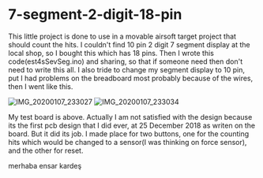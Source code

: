 # 7-segment-2-digit-18-pin

This little project is done to use in a movable airsoft target project that should count the hits. I couldn't find 10 pin 2 digit 7 segment display at the local shop, so I bought this which has 18 pins. Then I wrote this code(est4sSevSeg.ino) and sharing, so that if someone need then don't need to write this all. I also tride to change my segment display to 10 pin, put I had problems on the breadboard most probably because of the wires, then I went like this. 

![IMG_20200107_233027](https://user-images.githubusercontent.com/53571773/71927233-1717f680-31a6-11ea-8d1f-4e0a3ea00f2e.jpg)
![IMG_20200107_233034](https://user-images.githubusercontent.com/53571773/71927260-272fd600-31a6-11ea-9374-9d8bd2ba57cb.jpg)

My test board is above. Actually I am not satisfied with the design because its the first pcb design that I did ever, at 25 December 2018 as writen on the board. But it did its job. I made place for two buttons, one for the counting hits which would be changed to a sensor(I was thinking on force sensor), and the other for reset.

merhaba ensar kardeş
